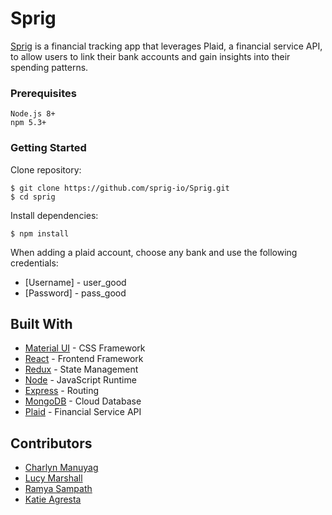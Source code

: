 # Sprig

[Sprig](http://sprig.gq/) is a financial tracking app that leverages Plaid, a financial service API, to allow users to link their bank accounts and gain insights into their spending patterns.

### Prerequisites

```
Node.js 8+
npm 5.3+
```

### Getting Started

Clone repository:

```
$ git clone https://github.com/sprig-io/Sprig.git
$ cd sprig
```

Install dependencies:

```
$ npm install
```

When adding a plaid account, choose any bank and use the following credentials:

- [Username] - user_good
- [Password] - pass_good

## Built With

- [Material UI](https://material-ui.com/) - CSS Framework
- [React](https://reactjs.org/) - Frontend Framework
- [Redux](https://redux.js.org/) - State Management
- [Node](https://nodejs.org/en/) - JavaScript Runtime
- [Express](https://expressjs.com/) - Routing
- [MongoDB](https://www.mongodb.com/) - Cloud Database
- [Plaid](https://plaid.com/) - Financial Service API

## Contributors

- [Charlyn Manuyag](https://github.com/charlynmanuyag)
- [Lucy Marshall](https://github.com/lucymar)
- [Ramya Sampath](https://github.com/rsampath19)
- [Katie Agresta](https://github.com/kagresta)
